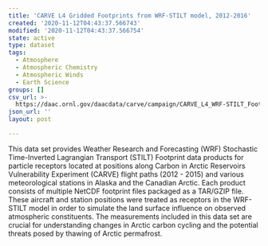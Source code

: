 ```yaml
---
title: 'CARVE L4 Gridded Footprints from WRF-STILT model, 2012-2016'
created: '2020-11-12T04:43:37.566743'
modified: '2020-11-12T04:43:37.566754'
state: active
type: dataset
tags:
  - Atmosphere
  - Atmospheric Chemistry
  - Atmospheric Winds
  - Earth Science
groups: []
csv_url: >-
  https://daac.ornl.gov/daacdata/carve/campaign/CARVE_L4_WRF-STILT_Footprint/comp/carve_wrf-stilt_inventory.csv
json_url: ''
layout: post

---
```

This data set provides Weather Research and Forecasting (WRF) Stochastic Time-Inverted Lagrangian Transport (STILT) Footprint data products for particle receptors located at positions along Carbon in Arctic Reservoirs Vulnerability Experiment (CARVE) flight paths (2012 - 2015) and various meteorological stations in Alaska and the Canadian Arctic. Each product consists of multiple NetCDF footprint files packaged as a TAR/GZIP file. These aircraft and station positions were treated as receptors in the WRF-STILT model in order to simulate the land surface influence on observed atmospheric constituents. The measurements included in this data set are crucial for understanding changes in Arctic carbon cycling and the potential threats posed by thawing of Arctic permafrost.
